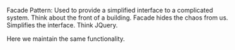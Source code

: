 Facade Pattern:
Used to provide a simplified interface to a complicated system.
Think about the front of a building.
Facade hides the chaos from us.
Simplifies the interface.
Think JQuery.

Here we maintain the same functionality.